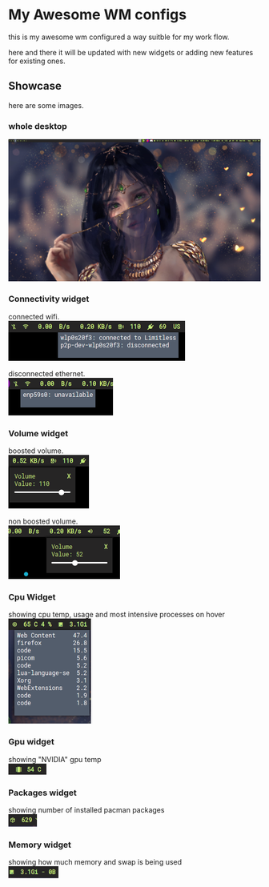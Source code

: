 # My Awesome WM configs

this is my awesome wm configured a way suitble for my work flow.

here and there it will be updated with new widgets or adding new features for existing ones.

## Showcase

here are some images.

### whole desktop

![Desktop](imgs/desktop.png)

### Connectivity widget

connected wifi.  
![Connected Wifi](imgs/connected_wifi.png)

disconnected ethernet.  
![Disconnected Ethernet](imgs/disconnected_ethernet.png)

### Volume widget

boosted volume.  
![Boosted volume](imgs/boosted_vol.png)

non boosted volume.  
![Non Boosted volume](imgs/non_boosted_vol.png)

### Cpu Widget

showing cpu temp, usage and most intensive processes on hover  
![Cpu widget](imgs/top_intensive.png)

### Gpu widget

showing "NVIDIA" gpu temp  
![Gpu widget](imgs/gpu.png)

### Packages widget

showing number of installed pacman packages  
![Packages widget](imgs/packages.png)

### Memory widget

showing how much memory and swap is being used  
![Memory widget](imgs/memory.png)
